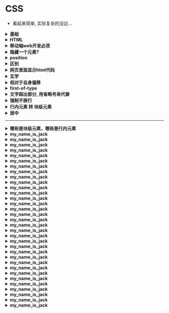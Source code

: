 # CSS
* 看起来简单, 实际复杂的没边...





<details>
<summary><b> 基础 </b></summary>

```  

移动端页面开发的两种方式
https://www.cnblogs.com/jasmine-95/p/7235186.html

web网页中必备的的一句代码 : <meta charset="UTF-8">

去掉所有浏览器的兼容性影响
* {
	margin: 0;
	padding: 0;
	text-decoration: none;
	list-style-type: none;
}


web中常用颜色 : 
#F5F5F5 浅灰色
skyblue 天蓝色
pink    粉红色
#FFF	白色
#e0e0e0 边框的颜色

红色 #D24D57  危险
绿色 #26A65B  安全
橙色 #EB7347  警告
黑色 #2C3E50  默认
橙红色 #FC9D99 温馨


在CSS中,如果css属性设置冲突的话,就在css样式后面加入 !important 即可,
这样该设置就会拥有最高优先级
比如 : color: black !important;

阻止缓存,链接后面加一个时间戳,这样每次请求的都是新链接,可以有效的阻止缓存
如下: +new Date().getTime()

CSS去掉小圆点 : list-style-type:none;
CSS去掉下划线 : text-decoration:none;
CSS下划线 : text-decoration:underline;  
CSS圆角 : border-radius:50px ;
CSS左上圆角:border-top-left-radius: 15px;


padding : 内边距
margin : 外边距

上下居中 : line-height: 40px;
左右居中 : text-align: center;
	div里面如果是行级元素,用text-align: center使子元素左右居中
	div里面如果是块级元素, 在块级元素上面加入 margin: 0 auto 使自己相对父元素左右居中
	居中 : margin: 0 auto;  (margin: 0 auto 只能用于块级元素)

li 标签是行内元素,可以用text-align: center;来居中;
而margin:0 auto;没有效果  (margin: 0 auto 只能用于块级元素)

margin : 上 右 下 左
margin : 上下 左右

注意!!! : 
font-size:50px;  这个设置方法,在*{}中不适用

P标签和span标签的区别:
P 		块级元素	换行
span    行内元素	不换行

outline: none;		input 输入框 清除文本框获取焦点时,默认的边框阴影
border: none;  		清除样式,方便自己定义


如果是实现四周阴影,主要是第三个参数设置大一点,我这里设置成了60px
box-shadow: black 0px 0px 60px;

文字的阴影:
text-shadow: 1px 1px 8px


问:
---给li设置样式display:inline-block 后，ul 下的 li 元素之间有间距，怎么清除间距？ 
答案是:
在ul标签中设置font-size=0,在li中设置标签文字的大小；
因为空格也属于字符，把字符大小设为0，就没有空格了
给父级元素设置 font-size:0  在给li单独设置字体大小

把行内元素不可以设置宽高,加上 inline-block 即可;


鼠标放上去有一个小手:
cursor: pointer;


浏览器兼容(Chrome,Firefox,oprea):
background: -webkit-linear-gradient(top,red,green);
background: -moz-linear-gradient(top,skyblue,pink);
background: -o-linear-gradient(top,black,white);

在CSS中, .fixxx.active 和 .fixxx .active是不同的(注意!后者中间有个空格)

CSS中:
border: solid #000;  ==> border可以不加1px
.show_pages > a{}  ==> 代表.show_pages盒子下面(下一级)的a标签,不包括下面其他盒子的
.show_pages a{}    ==> 代表.show_pages盒子下面所有的a标签,包括其他盒子的

css缩写 : w100  == width: 100px;
		  h100  == height: 100px;	

一般 按钮的 基本样式设置 (div型 点击按钮)  常用 样式 三连
background-color: #D24D57;
color: #FFF;
width: 200px;
height: 50px;
font-size: 30px;
line-height: 50px;
text-align: center;
cursor: pointer;  /* 鼠标放上去有个小手 */


```
</details>


























<details>
<summary><b> HTML </b></summary>

```  

<a href="链接的页面" target="_blank">新窗口打开</a><br />
<a href="链接的页面" target="_parent">原窗口打开</a>
<a href="JavaScript:void(0)">点击注册</a>
<form>
	<input type="email" placeholder="你的电子邮箱" />
	<button type="submit">TEST</button>
</form>

SEO搜索引擎优化三要素: title description  Keywords
<title>京东(JD.COM)-正品低价、品质保障、配送及时、轻松购物！</title>
<meta name="description" content="京东JD.COM-专业的综合网上购物商城，为您提供正品低价的购物选择、优质便捷的服务体验。商品来自全球数十万品牌商家，囊括家电、手机、电脑、服装、居家、母婴、美妆、个护、食品、生鲜等丰富品类，满足各种购物需求。" />
<meta name="Keywords" content="网上购物,网上商城,家电,手机,电脑,服装,居家,母婴,美妆,个护,食品,生鲜,京东" />


```
</details>

























<details>
<summary><b> 移动端web开发必须 </b></summary>

```  

head里面记得加上这个:
		<meta charset="UTF-8">
		<meta name="viewport" content="width=device-width, initial-scale=1.0">
		<meta http-equiv="X-UA-Compatible" content="ie=edge">
        表示支持移动端


我们在移动端开发时，在<head>标签中加入:
<meta name="viewport" content="width=device-width, initial-scale=1.0, maximum-scale=1.0, user-scalable=0">
这句话帮我们解决了很多问题，我们只要按照设备物理像素的大小来进行开发就行了。


```
</details>




















<details>
<summary><b> 隐藏一个元素? </b></summary>

```  

怎么隐藏一个元素?? 



第一种:  display: none
经典的display隐藏元素,这个是彻底的隐藏了元素，不占据空间，也就不影响布局，当然也无法响应事件
但是这个元素会从页面消失, 也没法去点击
    <h1 style="display: none; ">1111111111111</h1>
    <h1>2222222222222</h1>


    <hr>
    <hr>
    <hr>
    <hr>
    <hr>

第二种:  opacity:0;
    opacity是用来设置元素透明度的，但当设置成0的时候也就相当于隐藏元素了
    因此，元素依然存在原来的位置，占据空间也可响应事件
    占据空间，可以点击
    <h1 style="  opacity:0; ">1111111111111</h1>
    <h1>2222222222222</h1>


    <hr>
    <hr>
    <hr>
    <hr>
    <hr>

第三种: visibility:hidden;
    opacity 属性，被隐藏的元素依然会对我们的网页布局起作用。
    与 opacity 唯一不同的是它不会响应任何用户交互
        visible    元素正常显示
        hidden     隐藏元素，但是其他元素的布局不改变，相当于此元素变成透明。要注意若将其子元素设为 visibility: visible，则该子元素依然可见
    <h1 style="  visibility:hidden; ">1111111111111</h1>
    <h1>2222222222222</h1>

当然还有很多方式隐藏元素, 详细可以参考:
参考资料:   https://juejin.im/post/584b645a128fe10058a0d625


```
</details>





















<details>
<summary><b> position </b></summary>

```  

position: relative;   相对于自身进行定位,设置偏移量


居中: 
一个元素加上 position: relative 可以用  margin: 0 auto;
但是: position: absolute 就不可以用 margin: 0 auto;

当子元素相当于父元素position定位时,用left,right,top,bottom进行调整布局,
margin-left/right/top/bottom失效


参考资料 :  https://developer.mozilla.org/zh-CN/docs/Web/CSS/position

position: absolute :
	是根据网页的最顶端进行定位
	但是!!! 
	如果父元素加上了position: absolute(或者是relative),
	那么就根据父元素进行定位
	不为元素预留空间, 直接脱离文档流

position: relative:
	是根据自己本身进行定位
	但是不会脱离文档流,也就是说,原来的位置还在
	在不改变页面布局的前提下调整元素位置（因此会在此元素未添加定位时所在位置留下空白）

position: fixed
	是根据浏览器的窗口进行定位, 固定定位, 元素的位置在屏幕滚动时不会改变


```
</details>
























<details>
<summary><b> 区别 </b></summary>

```  

x[i].style.width = "100px";
x[i].style.height = "100px";
与
x[i].style.cssText = "width:100px;height:100px!important;"
两种方法上的差异是什么呢？重新渲染页面次数上的差异
前者2次，而后者1次
试想一下当属性增加到更多的时候，性能差异也就上去了

document.getElementById("kkk").style.cssText = " background-color:pink; width: 100px; height: 100px; ";


```
</details>
























<details>
<summary><b> 网页里面显示html代码 </b></summary>

```  

如果是需要 在网页里面显示html代码的话: pre和code都不管用
用 xmp才可以

<xmp style="font-size: 36px; font-weight: 800; " >
	<meta name="viewport" content="width=device-width, initial-scale=1.0">
	<meta http-equiv="X-UA-Compatible" content="ie=edge">
	表示支持移动端网页
</xmp>


```
</details>

























<details>
<summary><b> 玄学 </b></summary>

```  

li
            width: 33.33%;
            float: left;
            text-align: center;
这样子, 哪怕屏幕压缩的再小, li*3 也会保持在同一行, 不会转向第二行


子元素设置了position: absolute 无法设置 max-width:640px;
在body加上一个 position: relative;
表示子元素定位以body为基准
效果好一点



css使用padding-left导致input框变长:
查代码发现，取消了padding-left：20px；之后就正常了。
解决方式，
改成缩进即可，text-indent:20px;


```
</details>
























<details>
<summary><b> 相对于自身偏移 </b></summary>

```  

相对于自身偏移50%
 transform: translate(-50%);

```
</details>
























<details>
<summary><b> first-of-type </b></summary>

```  

first-of-type 意思是: 第一个li元素的左外边距设置为0
        #aaa #first_ul li:first-of-type{
            margin-left: 0;
		}


```
</details>
























<details>
<summary><b> 文字超出部分, 用省略号来代替 </b></summary>

```  

css 文字超出部分, 用省略号来代替...
        #test2{
            display: -webkit-box;
            -webkit-box-orient: vertical;
            -webkit-line-clamp: 6;      	/* 你想要文字有多少行号, 2行就填写2   */
            overflow: hidden;
            width: 250px;
            border: 1px solid red;
            font-size: 30px;
        }		
		<div id="test2">asdasd阿斯打扫打扫大三大sd阿斯顿啊sd阿斯顿阿斯顿as大sd阿斯顿as大sd阿斯顿as的阿斯顿阿斯顿as答案是的阿斯顿</div>

```
</details>
























<details>
<summary><b> 强制不换行 </b></summary>

```  

css 
	强制不换行:
		 white-space: nowrap;  /*强制不换行*/
		 
		 
          display: -webkit-box;
          -webkit-box-orient: vertical;
          -webkit-line-clamp: 2; /* 你想要文字有多少行号, 2行就填写2   */
          overflow: hidden;
		  
		  
注意:  firefox没有 -webkit-line-clamp: 2; 这个东西. 
	只能用下面这个方案了, 将就一下把, 毕竟天猫都是这么做的....
		  功能: 超出一行, 用省略号来代替(...)
			  font-size: 16px;
			  line-height: 18px;
			  color: #333;
			  height: 18px;
			  overflow: hidden;
			  text-overflow: ellipsis;
			  white-space: nowrap;		

换行:
	word-wrap:break-word;


  https://www.html.cn/archives/2422
  http://www.alloyteam.com/2016/05/css-word-for-word-breaker-do-you-really-understand/
  使pre的内容自动换行, 被包围在 pre 元素中的文本通常会保留空格和换行符。而文本也会呈现为等宽字体。
  <pre> 标签的一个常见应用就是用来表示计算机的源代码
    pre {
      white-space: pre-wrap;
      word-break:keep-all;
    }
  就能使<pre>的内容自动换行了
  而且, 单词也可以保持完整, 
  不会把一个单词从中间强行打断 , 而达到暴力换行
    pre {
      background-color: black;
      color: #ffa31a;
      font-family: "Lucida Console", Monaco, monospace;
      width: 100%;
      margin: auto;
      font-size: 45px;
      line-height: 88px;
      padding: 15px;
      white-space: pre-wrap;
      word-break:keep-all;
    }


```
</details>
























<details>
<summary><b>行内元素 转 块级元素 </b></summary>

```  

一个行内元素, 如果想设置宽高, 需要转换成块级元素, 
三种办法:
	display: block;
	float: **;
	position:**;

```
</details>
























<details>
<summary><b> 居中 </b></summary>

```  

text-align: center; 用来居中详解:

当父元素是块级元素(比如div之类), 
	1-1.子元素是内联元素(span之类)的时候:
		text-align: center 加在内联元素上面, 是不起作用的, 
		必须加在父元素上

	1-2.但是子元素是块级元素的时候:
		text-align:center 加在父元素上, 或者子元素上, 都是可以的

		
margin: 0 auto; 用来居中详解:
默认父元素是块级元素(div之类的):
	1-1.子元素是内联元素(span之类):
		加 margin: 0 auto 是不起作用的
		
	1-2.子元素是块级元素(div之类的):
		 margin: 0 auto; 也是不起作用的(除非设置宽和高)

```
</details>























---
<details>
<summary><b> 哪些是块级元素，哪些是行内元素 </b></summary>

```  

 HTML哪些是块级元素，哪些是行内元素

块级元素：块级大多为结构性标记
  <address>...</adderss>   
  <center>...</center>  地址文字
  <h1>...</h1>  标题一级
  <h2>...</h2>  标题二级
  <h3>...</h3>  标题三级
  <h4>...</h4>  标题四级
  <h5>...</h5>  标题五级
  <h6>...</h6>  标题六级
  <hr>  水平分割线
  <p>...</p>  段落
  <pre>...</pre>  预格式化
  <blockquote>...</blockquote>  段落缩进   前后5个字符
  <marquee>...</marquee>  滚动文本
  <ul>...</ul>  无序列表
  <ol>...</ol>  有序列表
  <dl>...</dl>  定义列表
  <table>...</table>  表格
  <form>...</form>  表单
  <div>...</div>


行内元素：行内大多为描述性标记
  <span>...</span>
  <a>...</a>  链接
  <br>  换行
  <b>...</b>  加粗
  <strong>...</strong>  加粗
  <img >  图片
  <sup>...</sup>  上标
  <sub>...</sub>  下标
  <i>...</i>  斜体
  <em>...</em>  斜体
  <del>...</del>  删除线
  <u>...</u>  下划线
  <input>...</input>  文本框
  <textarea>...</textarea>  多行文本
  <select>...</select>  下拉列表


·块级元素
  1.总是从新的一行开始
  2.高度、宽度都是可控的
  3.宽度没有设置时，默认为100%
  4.块级元素中可以包含块级元素和行内元素

·行内元素
  1.和其他元素都在一行
  2.高度、宽度以及内边距都是不可控的
  3.宽高就是内容的高度，不可以改变
  4.行内元素只能行内元素，不能包含块级元素


可变元素
	可变元素为根据上下文语境决定该元素为块元素或者内联元素
	applet - java applet
	button - 按钮
	del - 删除文本
	iframe - inline frame
	ins - 插入的文本
	map - 图片区块 (map)
	object - object 对象
	script - 客户端脚本


```
</details>



























<details>
<summary><b>my_name_is_jack</b></summary>

```  


```
</details>
























<details>
<summary><b>my_name_is_jack</b></summary>

```  


```
</details>
























<details>
<summary><b>my_name_is_jack</b></summary>

```  


```
</details>
























<details>
<summary><b>my_name_is_jack</b></summary>

```  


```
</details>
























<details>
<summary><b>my_name_is_jack</b></summary>

```  


```
</details>
























<details>
<summary><b>my_name_is_jack</b></summary>

```  


```
</details>
























<details>
<summary><b>my_name_is_jack</b></summary>

```  


```
</details>
























<details>
<summary><b>my_name_is_jack</b></summary>

```  


```
</details>
























<details>
<summary><b>my_name_is_jack</b></summary>

```  


```
</details>
























<details>
<summary><b>my_name_is_jack</b></summary>

```  


```
</details>
























<details>
<summary><b>my_name_is_jack</b></summary>

```  


```
</details>
























<details>
<summary><b>my_name_is_jack</b></summary>

```  


```
</details>
























<details>
<summary><b>my_name_is_jack</b></summary>

```  


```
</details>
























<details>
<summary><b>my_name_is_jack</b></summary>

```  


```
</details>
























<details>
<summary><b>my_name_is_jack</b></summary>

```  


```
</details>
























<details>
<summary><b>my_name_is_jack</b></summary>

```  


```
</details>
























<details>
<summary><b>my_name_is_jack</b></summary>

```  


```
</details>
























<details>
<summary><b>my_name_is_jack</b></summary>

```  


```
</details>
























<details>
<summary><b>my_name_is_jack</b></summary>

```  


```
</details>
























<details>
<summary><b>my_name_is_jack</b></summary>

```  


```
</details>
























<details>
<summary><b>my_name_is_jack</b></summary>

```  


```
</details>
























<details>
<summary><b>my_name_is_jack</b></summary>

```  


```
</details>
























<details>
<summary><b>my_name_is_jack</b></summary>

```  


```
</details>
























<details>
<summary><b>my_name_is_jack</b></summary>

```  


```
</details>
























<details>
<summary><b>my_name_is_jack</b></summary>

```  


```
</details>
























<details>
<summary><b>my_name_is_jack</b></summary>

```  


```
</details>
























<details>
<summary><b>my_name_is_jack</b></summary>

```  


```
</details>
























<details>
<summary><b>my_name_is_jack</b></summary>

```  


```
</details>
























<details>
<summary><b>my_name_is_jack</b></summary>

```  


```
</details>
























<details>
<summary><b>my_name_is_jack</b></summary>

```  


```
</details>
























<details>
<summary><b>my_name_is_jack</b></summary>

```  


```
</details>
























<details>
<summary><b>my_name_is_jack</b></summary>

```  


```
</details>
























<details>
<summary><b>my_name_is_jack</b></summary>

```  


```
</details>




